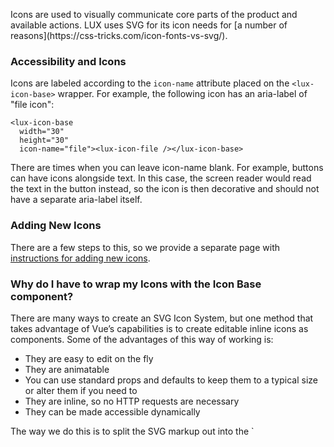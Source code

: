 <div class="introduction">
	<p>Icons are used to visually communicate core parts of the product and available actions. LUX uses SVG for its icon needs for [a number of reasons](https://css-tricks.com/icon-fonts-vs-svg/). </p>
</div>

### Accessibility and Icons

Icons are labeled according to the `icon-name` attribute placed on the `<lux-icon-base>` wrapper. For example, the following icon has an aria-label of "file icon":

```
<lux-icon-base
  width="30"
  height="30"
  icon-name="file"><lux-icon-file /></lux-icon-base>
```

There are times when you can leave icon-name blank. For example, buttons can have icons alongside text. In this case, the screen reader would read the text in the button instead, so the icon is then decorative and should not have a separate aria-label itself.

### Adding New Icons

There are a few steps to this, so we provide a separate page with [instructions for adding new icons](/#/Adding%20Icons).

### Why do I have to wrap my Icons with the Icon Base component?

<p>There are many ways to create an SVG Icon System, but one method that takes advantage of Vue’s capabilities is to create editable inline icons as components. Some of the advantages of this way of working is:</p>
<ul>
<li>They are easy to edit on the fly</li>
<li>They are animatable</li>
<li>You can use standard props and defaults to keep them to a typical size or alter them if you need to</li>
<li>They are inline, so no HTTP requests are necessary</li>
<li>They can be made accessible dynamically</li>
</ul>

<p>The way we do this is to split the SVG markup out into the `<svg>`, `<title>`, and `g` elements so that we can change certain attributes entirely via props. The icon component itself should only contain the path(s). This approach was adopted from the [VueJS Cookbook](https://vuejs.org/v2/cookbook/editable-svg-icons.html).

